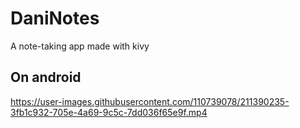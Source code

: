 # DaniNotes
A note-taking app made with kivy
## On android



https://user-images.githubusercontent.com/110739078/211390235-3fb1c932-705e-4a69-9c5c-7dd036f65e9f.mp4

